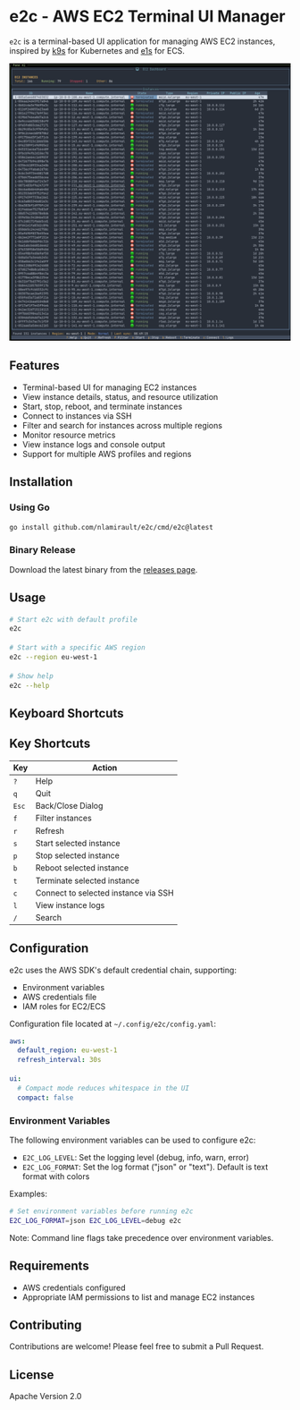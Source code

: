 # e2c - AWS EC2 Terminal UI Manager

`e2c` is a terminal-based UI application for managing AWS EC2 instances, inspired by [k9s](https://github.com/derailed/k9s) for Kubernetes and [e1s](https://github.com/keidarcy/e1s/) for ECS.

![e2c screenshot](assets/main-view.png)

## Features

- Terminal-based UI for managing EC2 instances
- View instance details, status, and resource utilization
- Start, stop, reboot, and terminate instances
- Connect to instances via SSH
- Filter and search for instances across multiple regions
- Monitor resource metrics
- View instance logs and console output
- Support for multiple AWS profiles and regions

## Installation

### Using Go

```bash
go install github.com/nlamirault/e2c/cmd/e2c@latest
```

### Binary Release

Download the latest binary from the [releases page](https://github.com/nlamirault/e2c/releases).

## Usage

```bash
# Start e2c with default profile
e2c

# Start with a specific AWS region
e2c --region eu-west-1

# Show help
e2c --help
```

## Keyboard Shortcuts

## Key Shortcuts

| Key   | Action                               |
| ----- | ------------------------------------ |
| `?`   | Help                                 |
| `q`   | Quit                                 |
| `Esc` | Back/Close Dialog                    |
| `f`   | Filter instances                     |
| `r`   | Refresh                              |
| `s`   | Start selected instance              |
| `p`   | Stop selected instance               |
| `b`   | Reboot selected instance             |
| `t`   | Terminate selected instance          |
| `c`   | Connect to selected instance via SSH |
| `l`   | View instance logs                   |
| `/`   | Search                               |

## Configuration

e2c uses the AWS SDK's default credential chain, supporting:

- Environment variables
- AWS credentials file
- IAM roles for EC2/ECS

Configuration file located at `~/.config/e2c/config.yaml`:

```yaml
aws:
  default_region: eu-west-1
  refresh_interval: 30s

ui:
  # Compact mode reduces whitespace in the UI
  compact: false
```

### Environment Variables

The following environment variables can be used to configure e2c:

- `E2C_LOG_LEVEL`: Set the logging level (debug, info, warn, error)
- `E2C_LOG_FORMAT`: Set the log format ("json" or "text"). Default is text format with colors

Examples:

```bash
# Set environment variables before running e2c
E2C_LOG_FORMAT=json E2C_LOG_LEVEL=debug e2c
```

Note: Command line flags take precedence over environment variables.

## Requirements

- AWS credentials configured
- Appropriate IAM permissions to list and manage EC2 instances

## Contributing

Contributions are welcome! Please feel free to submit a Pull Request.

## License

Apache Version 2.0

